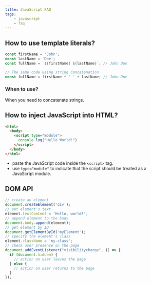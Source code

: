 ```yaml
---
title: JavaScript FAQ
tags:
    - javascript
    - faq
---
```


## How to use template literals?

```js
const firstName = 'John';
const lastName = 'Doe';
const fullName = `${firstName} ${lastName}`; // John Doe

// The same code using string concatenation
const fullName = firstName + ' ' + lastName; // John Doe
```

### When to use?

When you need to concatenate strings.

## How to inject JavaScript into HTML?

```html
<html>
  <body>
    <script type="module">
      console.log("Hello World!")
    </script>
  </body>
</html>
```

- paste the JavaScript code inside the `<script>` tag.
- use `type="module"` to indicate that the script should be treated as a JavaScript module.

## DOM API

```js
// create an element
document.createElement('div');
// set element's text
element.textContent = 'Hello, world!';
// append element to the body
document.body.append(element);
// get element by ID
document.getElementById('myElement');
// specify the element's class
element.className = 'my-class';
// check user presence on the page
document.addEventListener("visibilitychange", () => {
  if (document.hidden) {
    // action on user leaves the page
  } else {
    // action on user returns to the page
  }
});
```

